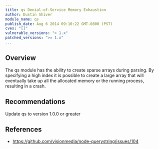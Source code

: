 ```yaml
---
title: qs Denial-of-Service Memory Exhaustion
author: Dustin Shiver
module_name: qs
publish_date: Aug 6 2014 09:10:22 GMT-0800 (PST) 
cves: "[]"
vulnerable_versions: "> 1.x"
patched_versions: ">= 1.x"
...
```


## Overview
The qs module has the ability to create sparse arrays during parsing. By specifying a high index it is possible to create a large array that will eventually take up all the allocated memory or the running process, resulting in a crash.

## Recommendations
Update qs to version 1.0.0 or greater

## References
- https://github.com/visionmedia/node-querystring/issues/104

